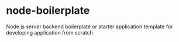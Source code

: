 # node-boilerplate
Node js server backend boilerplate or starter application template for developing application from scratch
